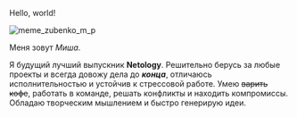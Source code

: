 Hello, world!

![meme_zubenko_m_p](https://sun9-60.userapi.com/impf/c846018/v846018005/b5271/__Eg4bBHDsk.jpg?size=200x133&quality=96&crop=61,0,677,450&sign=bf862ff2ad6bb3dfd6e1b36280c637a5&c_uniq_tag=Qc4CquCZnTQGsJ9fp6MjGshOPNO4VUSJokhin6oIJRE&type=album)

Меня зовут _Миша_.

Я будущий лучший выпускник **Netology**. Решительно берусь за любые проекты и всегда довожу дела до ***конца***, отличаюсь исполнительностью и устойчив к стрессовой работе. Умею ~~варить кофе~~, работать в команде, решать конфликты и находить компромиссы. Обладаю творческим мышлением и быстро генерирую идеи.


